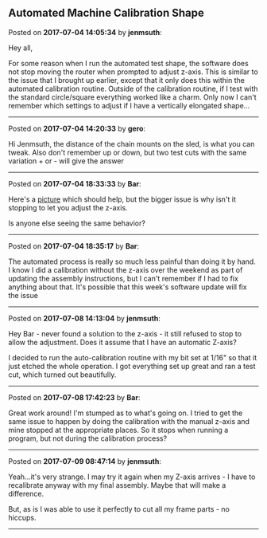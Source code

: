 ## Automated Machine Calibration Shape
Posted on **2017-07-04 14:05:34** by **jenmsuth**:

Hey all, 



For some reason when I run the automated test shape, the software does not stop moving the router when prompted to adjust z-axis. This is similar to the issue that I brought up earlier, except that it only does this within the automated calibration routine. Outside of the calibration routine, if I test with the standard circle/square everything worked like a charm. Only now I can't remember which settings to adjust if I have a vertically elongated shape...

---

Posted on **2017-07-04 14:20:33** by **gero**:

Hi Jenmsuth, the distance of the chain mounts on the sled, is what you can tweak. Also don't remember up or down, but two test cuts with the same variation + or - will give the answer

---

Posted on **2017-07-04 18:33:33** by **Bar**:

Here's a [picture](../../images/4k/hO/4khO_tuningcalibration.jpg.jpg) which should help, but the bigger issue is why isn't it stopping to let you adjust the z-axis.



Is anyone else seeing the same behavior?

---

Posted on **2017-07-04 18:35:17** by **Bar**:

The automated process is really so much less painful than doing it by hand. I know I did a calibration without the z-axis over the weekend as part of updating the assembly instructions, but I can't remember if I had to fix anything about that. It's possible that this week's software update will fix the issue

---

Posted on **2017-07-08 14:13:04** by **jenmsuth**:

Hey Bar - never found a solution to the z-axis - it still refused to stop to allow the adjustment. Does it assume that I have an automatic Z-axis?



I decided to run the auto-calibration routine with my bit set at 1/16" so that it just etched the whole operation. I got everything set up great and ran a test cut, which turned out beautifully.

---

Posted on **2017-07-08 17:42:23** by **Bar**:

Great work around! I'm stumped as to what's going on. I tried to get the same issue to happen by doing the calibration with the manual z-axis and mine stopped at the appropriate places. So it stops when running a program, but not during the calibration process?

---

Posted on **2017-07-09 08:47:14** by **jenmsuth**:

Yeah...it's very strange. I may try it again when my Z-axis arrives - I have to recalibrate anyway with my final assembly. Maybe that will make a difference. 



But, as is I was able to use it perfectly to cut all my frame parts - no hiccups.

---

